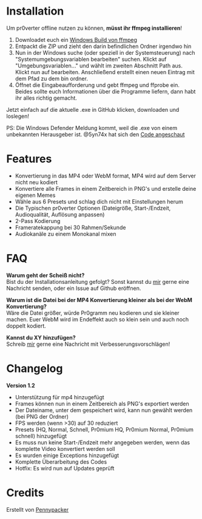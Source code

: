 # Installation
Um pr0verter offline nutzen zu können, **müsst ihr ffmpeg installieren**!
1. Downloadet euch ein [Windows Build von ffmpeg](https://ffmpeg.zeranoe.com/builds/)
2. Entpackt die ZIP und zieht den darin befindlichen Ordner irgendwo hin
3. Nun in der Windows suche (oder speziell in der Systemsteuerung) nach "Systemumgebungsvariablen bearbeiten" suchen. Klickt auf "Umgebungsvariablen..." und wählt im zweiten Abschnitt Path aus. Klickt nun auf bearbeiten. Anschließend erstellt einen neuen Eintrag mit dem Pfad zu dem bin ordner.
4. Öffnet die Eingabeaufforderung und gebt ffmpeg und ffprobe ein. Beides sollte euch Informationen über die Programme liefern, dann habt ihr alles richtig gemacht.

Jetzt einfach auf die aktuelle .exe in GitHub klicken, downloaden und loslegen!

PS: Die Windows Defender Meldung kommt, weil die .exe von einem unbekannten Herausgeber ist. @5yn74x hat sich den [Code angeschaut](https://pr0gramm.com/new/3322321:comment31584466)
# Features
- Konvertierung in das MP4 oder WebM format, MP4 wird auf dem Server nicht neu kodiert
- Konvertiere alle Frames in einem Zeitbereich in PNG's und erstelle deine eigenen Memes
- Wähle aus 6 Presets und schlag dich nicht mit Einstellungen herum
- Die Typischen pr0verter Optionen (Dateigröße, Start-/Endzeit, Audioqualität, Auflösung anpassen)
- 2-Pass Kodierung
- Frameratekappung bei 30 Rahmen/Sekunde
- Audiokanäle zu einem Monokanal mixen
# FAQ
**Warum geht der Scheiß nicht?**<br>
Bist du der Installationsanleitung gefolgt? Sonst kannst du [mir](https://pr0gramm.com/user/Pennypacker) gerne eine Nachricht senden, oder ein Issue auf Github eröffnen.

**Warum ist die Datei bei der MP4 Konvertierung kleiner als bei der WebM Konvertierung?**<br>
Wäre die Datei größer, würde Pr0gramm neu kodieren und sie kleiner machen. Euer WebM wird im Endeffekt auch so klein sein und auch noch doppelt kodiert.<br>

**Kannst du XY hinzufügen?**<br>
Schreib [mir](https://pr0gramm.com/user/Pennypacker) gerne eine Nachricht mit Verbesserungsvorschlägen!
# Changelog
**Version 1.2**
- Unterstützung für mp4 hinzugefügt
- Frames können nun in einem Zeitbereich als PNG's exportiert werden
- Der Dateiname, unter dem gespeichert wird, kann nun gewählt werden (bei PNG der Ordner)
- FPS werden (wenn >30) auf 30 reduziert
- Presets (HQ, Normal, Schnell, Pr0mium HQ, Pr0mium Normal, Pr0mium schnell) hinzugefügt
- Es muss nun keine Start-/Endzeit mehr angegeben werden, wenn das komplette Video konvertiert werden soll
- Es wurden einige Exceptions hinzugefügt
- Komplette Überarbeitung des Codes
- Hotfix: Es wird nun auf Updates geprüft
# Credits
Erstellt von [Pennypacker](https://pr0gramm.com/user/Pennypacker)
